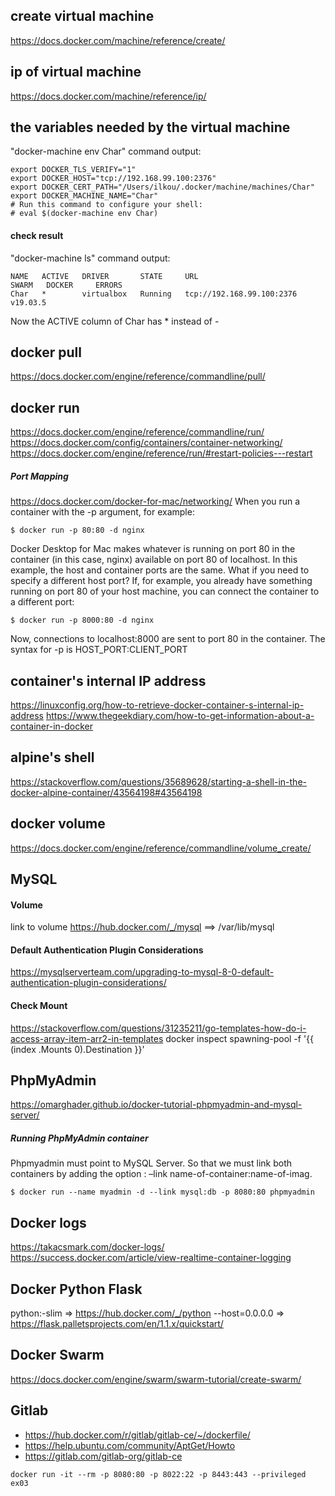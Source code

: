 ## create virtual machine

https://docs.docker.com/machine/reference/create/

## ip of virtual machine

https://docs.docker.com/machine/reference/ip/

## the variables needed by the virtual machine

"docker-machine env Char" command output:
```
export DOCKER_TLS_VERIFY="1"
export DOCKER_HOST="tcp://192.168.99.100:2376"
export DOCKER_CERT_PATH="/Users/ilkou/.docker/machine/machines/Char"
export DOCKER_MACHINE_NAME="Char"
# Run this command to configure your shell:
# eval $(docker-machine env Char)
```

#### check result

"docker-machine ls" command output:
```
NAME   ACTIVE   DRIVER       STATE     URL                         SWARM   DOCKER     ERRORS
Char   *        virtualbox   Running   tcp://192.168.99.100:2376           v19.03.5 
```
Now the ACTIVE column of Char has * instead of -

## docker pull

https://docs.docker.com/engine/reference/commandline/pull/

## docker run

https://docs.docker.com/engine/reference/commandline/run/
https://docs.docker.com/config/containers/container-networking/
https://docs.docker.com/engine/reference/run/#restart-policies---restart
##### Port Mapping
https://docs.docker.com/docker-for-mac/networking/
When you run a container with the -p argument, for example:
```
$ docker run -p 80:80 -d nginx
```
Docker Desktop for Mac makes whatever is running on port 80 in the container (in this case, nginx) available on port 80 of localhost. In this example, the host and container ports are the same. What if you need to specify a different host port? If, for example, you already have something running on port 80 of your host machine, you can connect the container to a different port:
```
$ docker run -p 8000:80 -d nginx
```
Now, connections to localhost:8000 are sent to port 80 in the container. The syntax for -p is HOST_PORT:CLIENT_PORT

## container's internal IP address

https://linuxconfig.org/how-to-retrieve-docker-container-s-internal-ip-address
https://www.thegeekdiary.com/how-to-get-information-about-a-container-in-docker

## alpine's shell

https://stackoverflow.com/questions/35689628/starting-a-shell-in-the-docker-alpine-container/43564198#43564198

## docker volume

https://docs.docker.com/engine/reference/commandline/volume_create/

## MySQL

#### Volume
link to volume https://hub.docker.com/_/mysql 
==> /var/lib/mysql
#### Default Authentication Plugin Considerations
https://mysqlserverteam.com/upgrading-to-mysql-8-0-default-authentication-plugin-considerations/
#### Check Mount
https://stackoverflow.com/questions/31235211/go-templates-how-do-i-access-array-item-arr2-in-templates
docker inspect spawning-pool -f '{{ (index .Mounts 0).Destination }}'

## PhpMyAdmin
https://omarghader.github.io/docker-tutorial-phpmyadmin-and-mysql-server/
##### Running PhpMyAdmin container
Phpmyadmin must point to MySQL Server. So that we must link both containers by adding the option : –link name-of-container:name-of-imag.
```
$ docker run --name myadmin -d --link mysql:db -p 8080:80 phpmyadmin
```
## Docker logs
https://takacsmark.com/docker-logs/
https://success.docker.com/article/view-realtime-container-logging

## Docker Python Flask

python:<version>-slim => https://hub.docker.com/_/python
--host=0.0.0.0 => https://flask.palletsprojects.com/en/1.1.x/quickstart/

## Docker Swarm

https://docs.docker.com/engine/swarm/swarm-tutorial/create-swarm/

## Gitlab

* https://hub.docker.com/r/gitlab/gitlab-ce/~/dockerfile/
* https://help.ubuntu.com/community/AptGet/Howto
* https://gitlab.com/gitlab-org/gitlab-ce

`docker run -it --rm -p 8080:80 -p 8022:22 -p 8443:443 --privileged ex03`
